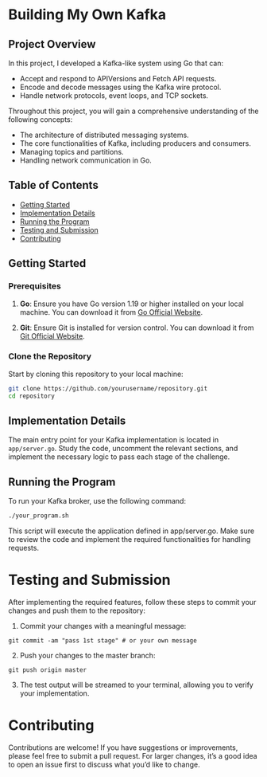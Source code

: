 # Building My Own Kafka

## Project Overview

In this project, I developed a Kafka-like system using Go that can:
- Accept and respond to APIVersions and Fetch API requests.
- Encode and decode messages using the Kafka wire protocol.
- Handle network protocols, event loops, and TCP sockets.

Throughout this project, you will gain a comprehensive understanding of the following concepts:
- The architecture of distributed messaging systems.
- The core functionalities of Kafka, including producers and consumers.
- Managing topics and partitions.
- Handling network communication in Go.

## Table of Contents

- [Getting Started](#getting-started)
- [Implementation Details](#implementation-details)
- [Running the Program](#running-the-program)
- [Testing and Submission](#testing-and-submission)
- [Contributing](#contributing)

## Getting Started

### Prerequisites

1. **Go**: Ensure you have Go version 1.19 or higher installed on your local machine. You can download it from [Go Official Website](https://golang.org/).

2. **Git**: Ensure Git is installed for version control. You can download it from [Git Official Website](https://git-scm.com/).

### Clone the Repository

Start by cloning this repository to your local machine:

```bash
git clone https://github.com/yourusername/repository.git
cd repository
```
## Implementation Details

The main entry point for your Kafka implementation is located in `app/server.go`. Study the code, uncomment the relevant sections, and implement the necessary logic to pass each stage of the challenge.

## Running the Program  

To run your Kafka broker, use the following command:

```bash
./your_program.sh
```
This script will execute the application defined in app/server.go. Make sure to review the code and implement the required functionalities for handling requests.

# Testing and Submission

After implementing the required features, follow these steps to commit your changes and push them to the repository:

1. Commit your changes with a meaningful message:

```
git commit -am "pass 1st stage" # or your own message
```
2. Push your changes to the master branch:

```
git push origin master

```
3. The test output will be streamed to your terminal, allowing you to verify your implementation.

# Contributing

Contributions are welcome! If you have suggestions or improvements, please feel free to submit a pull request. For larger changes, it’s a good idea to open an issue first to discuss what you’d like to change.


